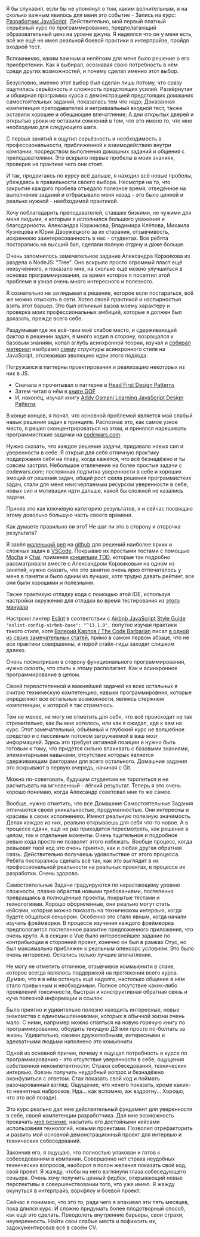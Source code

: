 Я бы слукавил, если бы не упомянул о том, каким волнительным, и на сколько важным явилось для меня это событие - Запись на курс: [Разработчик JavaScript](https://otus.ru/lessons/javascript/). Действительно, мой первый платный серьёзный курс по программированию, предполагающий образовательный ценз на уровне джуна. Я надеялся что он у меня есть, всё же ещё не имея реальной боевой практики в интерпрайзе, пройдя входной тест.

Вспомнинаю, каким важным и нелёгким для меня было решение о его приобретении. Как я выбирал, осознавая свою потребность в нём среди других возможностей, и почему сделал именно этот выбор.

Безусловно, именно этот выбор был сделан лишь потому, что сразу ощутилась серьёзность и сложность предстоящих усилий.
Развёрнутая и обширная программа курса с демонстрацией предстоящих домашних самостоятельных заданий, показалась тем что надо;
Доказанная компетенция преподавателей и нетривиальный входной тест, также оставили хорошее и обещающее впечатление;
А дни открытых дверей и открытые уроки не оставили сомнений в том, что это имено то, что мне необходимо для следующего шага.

С первых занятий я ощутил серьёзность и необходимость в профессиональности, приближенной к взаимодействию внутри компании,
посредством выполнения домашних заданий и общения с преподавателями. Это вскрыло первые пробелы в моих знаниях, проверив на практике чего они стоят.

И так, продвигаясь по курсу всё дальше, я находил всё новые пробелы, убеждаясь в правильности своего выбора. Несмотря на то, что закрытие каждого пробела отъедало полезное время, отведённое на выполнение заданий и отбрасывало меня назад - это было ценной и реально нужной - необходимой практикой.

Хочу поблагодарить преподавателей, ставших бизкими, не чужими для меня людьми, к которым я исполнился большого уважения и благодарности. Александра Коржикова, Владимира Клёпова, Михаила Кузнецова и Юрия Дворжецкого за их старания, отзывчивость, искреннюю заинтересованность в нас - студентах. Все ребята постарались на высший бал, сделали полную отдачу и даже больше.

Очень запомнилось замечательное задание Александра Коржикова из раздела о NodeJS: "Tree". Оно вскрыло просто огромный пласт ещё неизученного, и показало мне, на сколько ещё можно улучшиться в основах программирования, за время которое я посвятил этой проблеме я узнал очень много интересного и полезного.

Я сознательно не заглядывал в решение, которое если постараться, всё же можно отыскать в сети. Хотел своей практикой и настырностью взять этот барьер. Это был отличный вызов моему характеру и проверка моих профессиональных амбиций, которые я должен был доказать, прежде всего себе.

Раздумывая где же всё-таки моё слабое место, и сдерживающий фактор в решении задач, я много ходил в сторону, возращался к базовым знаниям, копал вглубь асинхронной теории, изучал и [собирал материал](https://github.com/dandgerson/async-pattern)
изобразил [схему](https://coggle.it/diagram/XG2dPgzosyyL_eMx/t/javascript-programming/cb1ad3292fff91f9f0469be8a96eee32cf7326a2064332e853aad760f87e7ebf) структуры асинхронного стиля на JavaScript, отслеживая эволюцию идеи этого подхода.

Погружался в паттерны проектирования и реализацию некоторых из них в JS.

- Сначала я прочитывал о паттерне в [Head First Design Patterns](http://shop.oreilly.com/product/9780596007126.do)
- Затем читал о нём в [книге GOF](https://www.ozon.ru/context/detail/id/2457392/)
- И, наконец, изучал книгу [Addy Osmani Learning JavaScript Design Patterns](https://addyosmani.com/resources/essentialjsdesignpatterns/book/)

В конце концов, я понял, что основной проблемой является мой слабый навык решения задач в принципе. Распознав это, как самое узкое место, я решил сконцентрироваться на этом, и принялся нарешивать программистские задачки на [codewars.com](https://www.codewars.com/users/dandgerson).

Нужно сказать, что каждое решение задачи, придавало новых сил и уверенности в себе. Я открыл для себя отличную практику поддержания себя на плаву, когда кажется, что всё безнадёжно и ты совсем застрял. Небольшое отвлечение на более простые задачи с codewars.com; постоянная подпитка уверенности в себе и хороших эмоций от решения задач, общий рост скила решения программистких задач, стали для меня неисчерпаемым ресурсом уверенности в себе, новых сил и мотивации идти дальше, какой бы сложной не казались задачи.

Приняв это как ключевую категорию результатов, я и сейчас посвящаю этому довольно большую часть своего времени.

Как думаете правильно ли это? Не шаг ли это в сторону и отсрочка результата?

Я завёл [маленький реп](https://github.com/dandgerson/codewars-kata) на [github](https://github.com) для решений наиболее ярких и сложных задач в [VSCode](https://code.visualstudio.com/). Покрываю их простыми тестами с помощью [Mocha](https://mochajs.org/) и [Chai](https://www.chaijs.com/), применяя [концепции TDD](https://medium.com/javascript-scene/tdd-the-rite-way-53c9b46f45e3), которые так подробно рассматривали вместе с Александром Коржиковым на одном из занятий, нужно сказать, что это занятие очень ярко отпечаталось у меня в памяти и было одним из лучших, хотя трудно давать рейтинг, все они были хорошими и полезными.

Также практикую отладку кода с помощью этой IDE, используя настройки окружения для отладки во время тестирования из [этого мануала](https://github.com/Microsoft/vscode-recipes/tree/master/debugging-mocha-tests)

Настроил линтер [Eslint](https://eslint.org/) в соответствии с [Airbnb JavaScript Style Guide](http://airbnb.io/javascript/)
```"eslint-config-airbnb-base": "^13.1.0",```
попутно изучая практики такого стиля, хотя [Валерий Карпов / The Code Barbarian](http://thecodebarbarian.com/) писал [в одной из своих замечательных статей](http://thecodebarbarian.com/for-vs-for-each-vs-for-in-vs-for-of-in-javascript.html), прямо в самом первом абзаце, что не все практики совершенны, и порой стайл-гиды заходят слишком далеко.

Очень посматриваю в сторону функционального программирования, нужно сказать, что стиль к этому располагает. Как и асинхронное программирование в целом.

Своей первостепенной и важнейшей задачей из всех остальных я считаю техническую компетенцию, навыки программировния, которые определяют все остальные возможности, являясь стержнем компетенции, к которой я так стремлюсь.

Тем не менее, не могу не отметить для себя, что всё происходит не так стремительно, как бы мне хотелось, или как я ожидал, идя к вам на курс. Этот замечательный, объёмный и глубокий курс не волшебное средство и с пассивным потоком загружаемой в ваш мозг информацией. Здесь это требует активной позиции и нужно быть готовым к тому, что придётся сильно впахивать с базовыми знаниями, элементарными навыками, отсутствие которых является сдерживающим факторами для всего остального. Домашние задания это вскрывают в первую очередь, начиная с Git.

Mожно по-советовать, будущим студентам не торопиться и не расчитывать на мгновенный - лёгкий результат. Теперь я это очень хорошо понимаю, когда Александр советовал мне то же самое.

Вообще, нужно отметить, что все Домашние Самостоятельные Задания отличаются своей уникальностью, продуманностью. Они интересны и красивы в своих исполнениях. Имеют реальную полезную значимость. Делая каждое из них, реально открываешь для себя что-то новое. А в процессе сдачи, ещё не раз приходится пересмотреть, как решение в целом, так и отдельные моменты. Очень тщательное и подробное ревью кода просто не позволит этого избежать. Вообще процесс, когда ревьювят твой код это очень приятно, как и любая другая обратная связь. Действительно получаешь удовольствие от этого процесса. Ребята постарались сделать всё так, как это выглядит в их профессиональной реальности на реальных проектах, в процессе их разработки. Очень здорово.

Самостоятельные Задачи градуируются по нарастающему уровню сложности, плавно обрастая новыми требованиями, постепенно превращаясь в полноценные проекты, покрытые тестами и технологиями. Хорошо оформленные, они реально могут стать кейсами, которые можно показать на техническом интервью, когда будете общаться сеньором. Особенно это стало явным, когда начали изучать фреймворки. В процессе изучения каждого фреймворка предполагается постепенное развитие предложенного приложения, что очень круто. А в секции о Vue было интереснейшее задание по контрибьюции в сторонний проект, конечно он был в рамках Отус, но был максимально приближен к реальным опенсорс условиям. Это было очень интересно. Остались только лучшие впечатления.

Не могу не отметить отличное, отзывчивое коммьюнити в слаке, которое всегда являлось поддержкой на протяжении всего курса. Думаю, что я в нём останусь ещё надолго, настолько общение в нём стало привычным и необходимым. Полное отсутствие каких-либо проявлений токсичности, быстрая и конструктивная обратная связь и куча полезной информации и ссылок.

Было приятно и удивительно полезно находить интересные, новые знакомства с единомышленниками, которых в обычной жизни очень мало. С ними, например можно спаяться на новую горячую книгу по программированию, обсудить текущую ДЗ или просто по-болтать за жизнь. Удивительно, какими дружелюбными, интересными и адекватными людьми наполнено это комьюнити.

Одной из основной причин, почему я ощущал потребность в курсе по программированию - это отсутствие уверенности в себе, ощущения собственной некомпетентности; Страхи собеседований, технических интервью, боязнь получить неудобный вопрос и безнадёжно оконфузиться с ответом. Стах показать свой код и поймать разочарованный взгляд. Ощущение, что нечего показать, кроме каких-то невнятных набросков. Нда... как вспомню, аж вздрогну... Хорошо, что это всё позади).

Это курс реально дал мне действительный фундамент для уверенности в себе, своей компетенции разработчика. Дал мне возможность прокачать [моё резюме](https://github.com/dandgerson/resume), насытить его достойными кейсами использовния технологий, новыми проектами. Позволил отрефакторить и развить мой основной демонстрационный проект для интервью и технических собеседований.

Закончив его, я ощущаю, что полностью упакован и готов к собеседованиям в компании. Совершенно нет страха неудобных технических вопросов, наоборот я полон желания показать свой код, свой проект. Я жажду, чтобы на него взглянули глаза собеседующего сеньора. Очень хочу получить ценный фидбек, открывающий новые перспективы в совершенствовании того, что уже имею. Я жажду окунуться в интерпрайз, воркфлоу и боевой проект.

Сейчас я понимаю, что это то, ради чего я впахивал эти пять месяцев, пока длился курс. И сложно придумать более плодотворный способ, как ещё это сделать. Преодолеть внутренние барьеры, свои страхи, неуверенность. Найти свои слабые места и пофиксить их, задокументировав всё в своём CV.